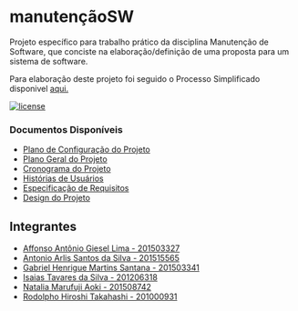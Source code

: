 # manutençãoSW

Projeto específico para trabalho prático da disciplina Manutenção de Software, que conciste na elaboração/definição de uma proposta para um sistema de software.

Para elaboração deste projeto foi seguido o Processo Simplificado disponivel [aqui.](https://github.com/antlisufg/Docs/blob/master/Processo.md)

[![license](https://img.shields.io/github/license/antlisufg/manuten-oSW.svg)](https://github.com/antlisufg/manuten-oSW/blob/master/LICENSE)


### Documentos Disponíveis
- [Plano de Configuração do Projeto](https://github.com/antlisufg/manuten-oSW/blob/master/1%C2%AA%20fase/4.%20BANK-LINE_PCS.md)
- [Plano Geral do Projeto](https://github.com/antlisufg/manuten-oSW/blob/master/1%C2%AA%20fase/1.%20Gerenciamento/1.1%20BANK-LINE_PGP.md)
- [Cronograma do Projeto](https://github.com/antlisufg/manuten-oSW/blob/master/1%C2%AA%20fase/1.%20Gerenciamento/1.2%20BANK-LINE_COP.md)
- [Histórias de Usuários](https://github.com/antlisufg/manuten-oSW/blob/master/1%C2%AA%20fase/2.%20Requisito/2.1%20BANK-LINE_DHU.md)
- [Especificação de Requisitos](https://github.com/antlisufg/manuten-oSW/blob/master/1%C2%AA%20fase/2.%20Requisito/2.2%20BANK-LINE_EOR.md)
- [Design do Projeto](https://github.com/antlisufg/manuten-oSW/blob/master/1%C2%AA%20fase/3.%20Design/BANK-LINE_DGA.md)


## Integrantes

- [Affonso Antônio Giesel Lima -  201503327](https://github.com/AffonsoGiesel) 
- [Antonio Arlis Santos da Silva - 201515565](https://github.com/antlisufg)
- [Gabriel Henrigue Martins Santana - 201503341 ](https://github.com/gabrielhmartins)
- [Isaias Tavares da Silva - 201206318](https://github.com/isaiastavares)
- [Natalia Marufuji Aoki - 201508742](https://github.com/NataliaMarufuji) 
- [Rodolpho Hiroshi Takahashi - 201000931](https://github.com/rodolphohiroshi)
